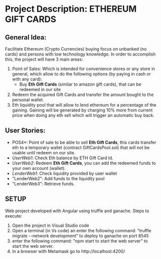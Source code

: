 ﻿# Project Description: ETHEREUM GIFT CARDS

## General Idea:
Facilitate Ethereum (Crypto Currencies)  buying focus on unbanked (no cards) and persons with low technology knowledge. In order to accomplish this, the project will have 3 main areas:

 1. Point of Sales: Which is intended for convenience stores or any store in general, which allow to do the following options (by paying in cash or with any card):
	 - Buy **Eth Gift Cards** (similar to amazon gift cards), that can be redeemed in 		our site
2. Redeem the acquired Gift Cards and transfer the amount bought to the personal wallet.
3. Eth liquidity pool that will allow to lend ethereum for a percentage of the gaining. Gaining will be generated by charging 10% more from current price when doing any eth sell which will trigger an automatic buy back.

## User Stories:
 - POS4*: Point of sale to be able to  sell **Eth Gift Cards**, this cards transfer eth to a temporary wallet (contract GiftCardsPool.sol) that will not be usable until redeem on our site. 
 - *UserWeb1*: Check Eth balance by ETH Gift Card Id.
 - *UserWeb2*: Redeem **Eth Gift Cards**, you can add the redeemed funds to your own account (wallet).
 - *LenderWeb1*: Check liquidity provided by user wallet
 - "LenderWeb2": Add funds to the liquidity pool
 - "LenderWeb3": Retrieve funds.

## SETUP
Web project developed with Angular using truffle and ganache.
Steps to execute:
1. Open the project in Visual Studio code
2. Open a terminal (in Vs code)  an enter the following command:
	 "truffle migrate --network development" to deploy to ganache on port 8545
3. enter the following command: "npm start to start the web server" to start the web server.
4. In a browser with Metamask go to http://localhost:4200/
